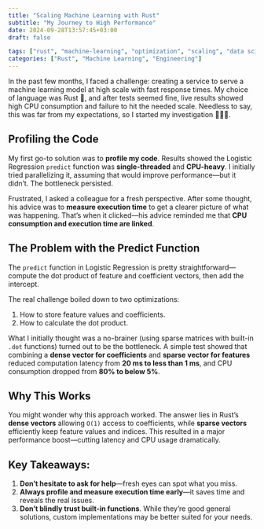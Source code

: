 ```yaml
---
title: "Scaling Machine Learning with Rust"
subtitle: "My Journey to High Performance"
date: 2024-09-28T13:57:45+03:00
draft: false

tags: ["rust", "machine-learning", "optimization", "scaling", "data science"]
categories: ["Rust", "Machine Learning", "Engineering"]
---
```


In the past few months, I faced a challenge: creating a service to serve a machine learning model at high scale with fast response times. My choice of language was Rust 🦀, and after tests seemed fine, live results showed high CPU consumption and failure to hit the needed scale. Needless to say, this was far from my expectations, so I started my investigation 🕵🏻‍♂️.

## Profiling the Code

My first go-to solution was to **profile my code**. Results showed the Logistic Regression `predict` function was **single-threaded** and **CPU-heavy**. I initially tried parallelizing it, assuming that would improve performance—but it didn’t. The bottleneck persisted.

Frustrated, I asked a colleague for a fresh perspective. After some thought, his advice was to **measure execution time** to get a clearer picture of what was happening. That’s when it clicked—his advice reminded me that **CPU consumption and execution time are linked**.

## The Problem with the Predict Function

The `predict` function in Logistic Regression is pretty straightforward—compute the dot product of feature and coefficient vectors, then add the intercept. 

The real challenge boiled down to two optimizations:

1. How to store feature values and coefficients.
2. How to calculate the dot product.

What I initially thought was a no-brainer (using sparse matrices with built-in `.dot` functions) turned out to be the bottleneck. A simple test showed that combining a **dense vector for coefficients** and **sparse vector for features** reduced computation latency from **20 ms to less than 1 ms**, and CPU consumption dropped from **80% to below 5%**.

## Why This Works

You might wonder why this approach worked. The answer lies in Rust’s **dense vectors** allowing `O(1)` access to coefficients, while **sparse vectors** efficiently keep feature values and indices. This resulted in a major performance boost—cutting latency and CPU usage dramatically.

## Key Takeaways:

1. **Don’t hesitate to ask for help**—fresh eyes can spot what you miss.
2. **Always profile and measure execution time early**—it saves time and reveals the real issues.
3. **Don’t blindly trust built-in functions**. While they’re good general solutions, custom implementations may be better suited for your needs.
